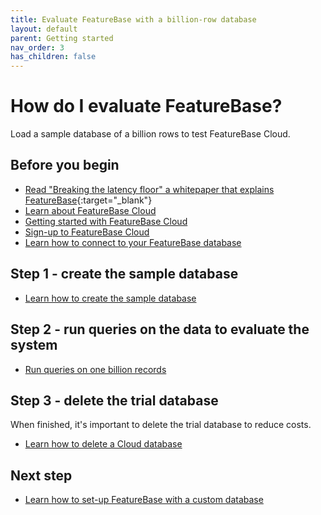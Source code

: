 ```yaml
---
title: Evaluate FeatureBase with a billion-row database
layout: default
parent: Getting started
nav_order: 3
has_children: false
---
```


# How do I evaluate FeatureBase?

Load a sample database of a billion rows to test FeatureBase Cloud.

## Before you begin

* [Read "Breaking the latency floor" a whitepaper that explains FeatureBase](https://www.featurebase.com/blog/breaking-the-latency-floor-white-paper){:target="_blank"}
* [Learn about FeatureBase Cloud](/index)
* [Getting started with FeatureBase Cloud](/docs/cloud/cloud-getstart/cloud-getstart)
* [Sign-up to FeatureBase Cloud](/docs/cloud/cloud-getstart/cloud-signup)
* [Learn how to connect to your FeatureBase database](/docs/cloud/cloud-db-connect/cloud-db-connect)

## Step 1 - create the sample database

* [Learn how to create the sample database](/docs/cloud/cloud-databases/cloud-db-create-sample)

## Step 2 - run queries on the data to evaluate the system

* [Run queries on one billion records](/docs/sql-guide/examples/sql-eg-select/sql-eg-select-sample-db)

## Step 3 - delete the trial database

When finished, it's important to delete the trial database to reduce costs.

* [Learn how to delete a Cloud database](/docs/cloud/cloud-databases/cloud-db-delete)

## Next step

* [Learn how to set-up FeatureBase with a custom database](/docs/cloud/cloud-getstart/cloud-setup)
